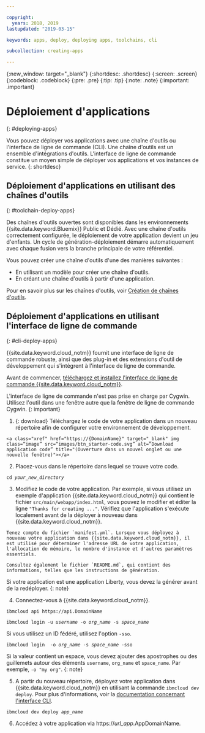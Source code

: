```yaml
---

copyright:
  years: 2018, 2019
lastupdated: "2019-03-15"

keywords: apps, deploy, deploying apps, toolchains, cli

subcollection: creating-apps

---
```


{:new_window: target="_blank"}
{:shortdesc: .shortdesc}
{:screen: .screen}
{:codeblock: .codeblock}
{:pre: .pre}
{:tip: .tip}
{:note: .note}
{:important: .important}

# Déploiement d'applications
{: #deploying-apps}

Vous pouvez déployer vos applications avec une chaîne d'outils ou l'interface de ligne de commande (CLI). Une chaîne d'outils est un ensemble d'intégrations d'outils. L'interface de ligne de commande constitue un moyen simple de déployer vos applications et vos instances de service.
{: shortdesc}

## Déploiement d'applications en utilisant des chaînes d'outils
{: #toolchain-deploy-apps}

Des chaînes d'outils ouvertes sont disponibles dans les environnements {{site.data.keyword.Bluemix}} Public et Dédié. Avec une chaîne d'outils correctement configurée, le déploiement de votre application devient un jeu d'enfants. Un cycle de génération-déploiement démarre automatiquement avec chaque fusion vers la branche principale de votre référentiel.

Vous pouvez créer une chaîne d'outils d'une des manières suivantes :
* En utilisant un modèle pour créer une chaîne d'outils.
* En créant une chaîne d'outils à partir d'une application.

Pour en savoir plus sur les chaînes d'outils, voir [Création de chaînes d'outils](/docs/services/ContinuousDelivery?topic=ContinuousDelivery-toolchains_getting_started).

## Déploiement d'applications en utilisant l'interface de ligne de commande
{: #cli-deploy-apps}

{{site.data.keyword.cloud_notm}} fournit une interface de ligne de commande robuste, ainsi que des plug-in et des extensions d'outil de développement qui s'intègrent à l'interface de ligne de commande.

Avant de commencer, [ téléchargez et installez l'interface de ligne de commande {{site.data.keyword.cloud_notm}}](/docs/cli?topic=cloud-cli-ibmcloud-cli).

L'interface de ligne de commande n'est pas prise en charge par Cygwin. Utilisez l'outil dans une fenêtre autre que la fenêtre de ligne de commande Cygwin.
{: important}

  1. {: download} Téléchargez le code de votre application dans un nouveau répertoire afin de configurer votre environnement de développement.

    <a class="xref" href="https://{DomainName}" target="_blank" img class=“image” src=“images/btn_starter-code.svg” alt=“Download application code” title="(Ouverture dans un nouvel onglet ou une nouvelle fenêtre)"></a>

  2. Placez-vous dans le répertoire dans lequel se trouve votre code.

  <pre class="pre"><code class="hljs">cd <var class="keyword varname">your_new_directory</var></code></pre>

  3.  Modifiez le code de votre application. Par exemple, si vous utilisez un exemple d'application {{site.data.keyword.cloud_notm}} qui contient le fichier `src/main/webapp/index.html`, vous pouvez le modifier et éditer la ligne `"Thanks for creating ..."`. Vérifiez que l'application s'exécute localement avant de la déployer à nouveau dans {{site.data.keyword.cloud_notm}}.

    Tenez compte du fichier `manifest.yml`. Lorsque vous déployez à nouveau votre application dans {{site.data.keyword.cloud_notm}}, il est utilisé pour déterminer l'adresse URL de votre application, l'allocation de mémoire, le nombre d'instance et d'autres paramètres essentiels.

    Consultez également le fichier `README.md`, qui contient des informations, telles que les instructions de génération.

  Si votre application est une application Liberty, vous devez la générer avant de la redéployer.
  {: note}

  4. Connectez-vous à {{site.data.keyword.cloud_notm}}.

  <pre class="pre"><code class="hljs">ibmcloud api https://api.<span class="keyword" data-hd-keyref="DomainName">DomainName</span></code></pre>

  <pre class="pre"><code class="hljs">ibmcloud login -u <var class="keyword varname" data-hd-keyref="user_ID">username</var> -o <var class="keyword varname" data-hd-keyref="org_name">org_name</var> -s <var class="keyword varname" data-hd-keyref="space_name">space_name</var></code></pre>

  Si vous utilisez un ID fédéré, utilisez l'option `-sso`.

  <pre class="pre"><code class="hljs">ibmcloud login  -o <var class="keyword varname" data-hd-keyref="org_name">org_name</var> -s <var class="keyword varname" data-hd-keyref="space_name">space_name</var> -sso</code></pre>

  Si la valeur contient un espace, vous devez ajouter des apostrophes ou des guillemets autour des éléments `username`, `org_name` et `space_name`. Par exemple, `-o "my org"`.
  {: note}

  5. A partir du nouveau répertoire, déployez votre application dans {{site.data.keyword.cloud_notm}} en utilisant la commande `ibmcloud dev deploy`. Pour plus d'informations, voir la [documentation concernant l'interface CLI](/docs/cli/idt?topic=cloud-cli-idt-cli#deploy).

  <pre class="pre"><code class="hljs">ibmcloud dev deploy <var class="keyword varname" data-hd-keyref="app_name">app_name</var></code></pre>

  6. Accédez à votre application via https://<var class="keyword varname" data-hd-keyref="app_url">url_app</var>.<span class="keyword" data-hd-keyref="APPDomain">AppDomainName</span>.
